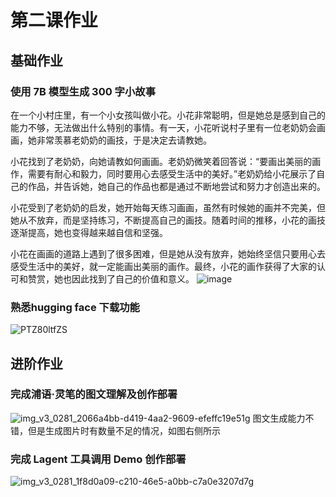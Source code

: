 # 第二课作业
## 基础作业
### 使用 7B 模型生成 300 字小故事
在一个小村庄里，有一个小女孩叫做小花。小花非常聪明，但是她总是感到自己的能力不够，无法做出什么特别的事情。有一天，小花听说村子里有一位老奶奶会画画，她非常羡慕老奶奶的画技，于是决定去请教她。

小花找到了老奶奶，向她请教如何画画。老奶奶微笑着回答说：“要画出美丽的画作，需要有耐心和毅力，同时要用心去感受生活中的美好。”老奶奶给小花展示了自己的作品，并告诉她，她自己的作品也都是通过不断地尝试和努力才创造出来的。

小花受到了老奶奶的启发，她开始每天练习画画，虽然有时候她的画并不完美，但她从不放弃，而是坚持练习，不断提高自己的画技。随着时间的推移，小花的画技逐渐提高，她也变得越来越自信和坚强。

小花在画画的道路上遇到了很多困难，但是她从没有放弃，她始终坚信只要用心去感受生活中的美好，就一定能画出美丽的画作。最终，小花的画作获得了大家的认可和赞赏，她也因此找到了自己的价值和意义。
![image](https://github.com/Rookieaura/InternLM-tutorial-assignments/assets/44491151/42f41902-ca61-454d-aa30-877dca35b439)
### 熟悉hugging face 下载功能
![PTZ80ltfZS](https://github.com/Rookieaura/InternLM-tutorial-assignments/assets/44491151/35c4d80d-8bcc-48c7-97d4-43278dfb6a69)
## 进阶作业
### 完成浦语·灵笔的图文理解及创作部署
![img_v3_0281_2066a4bb-d419-4aa2-9609-efeffc19e51g](https://github.com/Rookieaura/InternLM-tutorial-assignments/assets/44491151/5da2686c-9aff-4829-ba96-97e7cc9690f8)
图文生成能力不错，但是生成图片时有数量不足的情况，如图右侧所示
### 完成 Lagent 工具调用 Demo 创作部署
![img_v3_0281_1f8d0a09-c210-46e5-a0bb-c7a0e3207d7g](https://github.com/Rookieaura/InternLM-tutorial-assignments/assets/44491151/03f40829-c38e-4c17-8152-9a3957b31c92)


